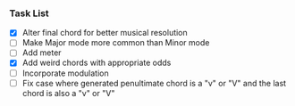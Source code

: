 ### Task List

- [x] Alter final chord for better musical resolution
- [ ] Make Major mode more common than Minor mode
- [ ] Add meter
- [x] Add weird chords with appropriate odds
- [ ] Incorporate modulation
- [ ] Fix case where generated penultimate chord is a "v" or "V" and the last chord is also a "v" or "V"
